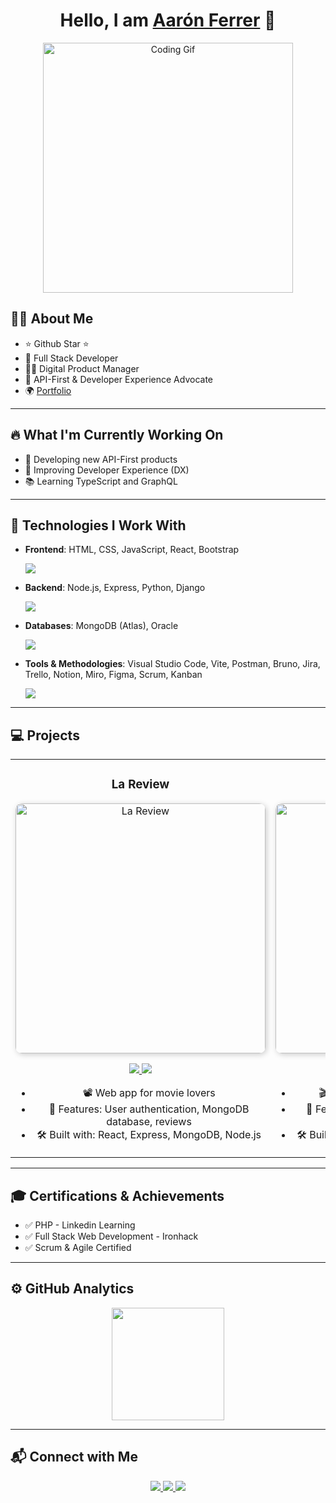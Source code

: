 <div align="center">
  <h1 align="center">Hello, I am <a href="https://www.linkedin.com/in/aar%C3%B3n-jos%C3%A9-ferrer-barbas-474858150/">Aarón Ferrer</a> 👋</h1>
</div>

<p align="center">
  <img src="https://media.giphy.com/media/qgQUggAC3Pfv687qPC/giphy.gif" width="400" alt="Coding Gif">
</p>

## 👨‍💻 **About Me**
- ⭐ Github Star ⭐  
- 📲 Full Stack Developer  
- 🧑‍🏫 Digital Product Manager  
- 🚀 API-First & Developer Experience Advocate  
- 🌍 [Portfolio](https://aaronferrer-vlc.github.io/)  

---

## 🔥 **What I'm Currently Working On**
- 🚀 Developing new API-First products
- 🎨 Improving Developer Experience (DX)
- 📚 Learning TypeScript and GraphQL

---

## 🚀 **Technologies I Work With**

- **Frontend**: HTML, CSS, JavaScript, React, Bootstrap  
  <p>
    <img src="https://skillicons.dev/icons?i=html,css,js,react,bootstrap" />
  </p>

- **Backend**: Node.js, Express, Python, Django  
  <p>
    <img src="https://skillicons.dev/icons?i=nodejs,express,python,django" />
  </p>

- **Databases**: MongoDB (Atlas), Oracle  
  <p>
    <img src="https://skillicons.dev/icons?i=mongodb,oracle" />
  </p>

- **Tools & Methodologies**: Visual Studio Code, Vite, Postman, Bruno, Jira, Trello, Notion, Miro, Figma, Scrum, Kanban  
  <p>
    <img src="https://skillicons.dev/icons?i=vscode,vite,postman,notion,figma,bruno,trello" />
  </p>

---

## 💻 **Projects**

<table>
<tr>
<td width="50%">
<h3 align="center">La Review</h3>
<div align="center">
  <a href="https://lareview2.netlify.app/" target="_blank">
    <img src="https://res.cloudinary.com/de0ld2xax/image/upload/v1736336371/Captura_de_pantalla_2025-01-08_123909_amifjy.png" width="400" alt="La Review" style="border-radius: 10px; box-shadow: 2px 2px 10px rgba(0,0,0,0.2); transition: opacity 0.3s;">
  </a>
  <p>
    <a href="https://github.com/AaronFerrer-VLC/server-final-project" target="_blank">
      <img src="https://img.shields.io/badge/SERVER-ff9?style=for-the-badge&logo=github&logoColor=black">
    </a>
    <a href="https://github.com/AaronFerrer-VLC/client-final-project" target="_blank">
      <img src="https://img.shields.io/badge/-CLIENT-green?style=for-the-badge&logo=github&logocolor=black">
    </a>
  </p>
  <ul>
    <li>📽️ Web app for movie lovers</li>
    <li>🔑 Features: User authentication, MongoDB database, reviews</li>
    <li>🛠️ Built with: React, Express, MongoDB, Node.js</li>
  </ul>
</div>                                                                                     
</td>

<td width="50%">
<h3 align="center">La Premier</h3>
<div align="center">
  <a href="https://lapremiere.netlify.app/" target="_blank">
    <img src="https://res.cloudinary.com/de0ld2xax/image/upload/v1736336294/Captura_de_pantalla_2025-01-08_123736_vmuylr.png" width="400" alt="La Premier" style="border-radius: 10px; box-shadow: 2px 2px 10px rgba(0,0,0,0.2); transition: opacity 0.3s;">
  </a>
  <p>
    <a href="https://github.com/AaronFerrer-VLC/server-module2" target="_blank">
      <img src="https://img.shields.io/badge/SERVER-80ffaa?style=for-the-badge&logo=github&logoColor=black">
    </a>
    <a href="https://github.com/AaronFerrer-VLC/client-module2" target="_blank">
      <img src="https://img.shields.io/badge/-CLIENT-green?style=for-the-badge&logo=github&logoColor=black">
    </a>
  </p>
  <ul>
    <li>🎬 Movie theater & film review platform</li>
    <li>🔑 Features: Movie showtimes, user reviews, MongoDB database</li>
    <li>🛠️ Built with: React, Express, MongoDB, Node.js</li>
  </ul>
</div>                                                             
</td>
</tr>
</table>  

---

## 🎓 **Certifications & Achievements**
- ✅ PHP - Linkedin Learning
- ✅ Full Stack Web Development - Ironhack
- ✅ Scrum & Agile Certified

---

## ⚙️ **GitHub Analytics**

<p align="center">
  <a href="https://github.com/AaronFerrer-VLC">
    <img height="180em" src="https://github-readme-streak-stats.herokuapp.com/?user=AaronFerrer-VLC&theme=algolia&hide_border=false"/>
  </a>
</p>

---

## 📬 **Connect with Me**
<p align="center">
  <a href="https://www.linkedin.com/in/aar%C3%B3n-jos%C3%A9-ferrer-barbas-474858150/">
    <img src="https://img.shields.io/badge/LinkedIn-blue?style=for-the-badge&logo=linkedin">
  </a>
  <a href="mailto:tuemail@correo.com">
    <img src="https://img.shields.io/badge/Email-red?style=for-the-badge&logo=gmail&logoColor=white">
  </a>
  <a href="https://aaronferrer-vlc.github.io/">
    <img src="https://img.shields.io/badge/Portfolio-black?style=for-the-badge&logo=github">
  </a>
</p>
